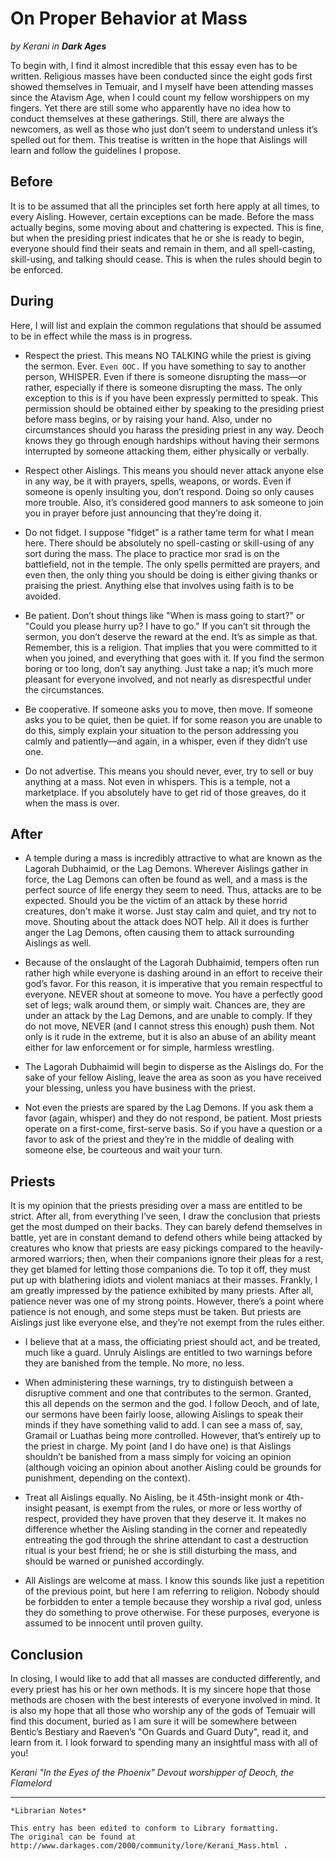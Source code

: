 # On Proper Behavior at Mass

_by Kerani in_ ___Dark Ages___

To begin with, I find it almost incredible that this essay even has to be written. Religious masses have been conducted since the eight gods first showed themselves in Temuair, and I myself have been attending masses since the Atavism Age, when I could count my fellow worshippers on my fingers. Yet there are still some who apparently have no idea how to conduct themselves at these gatherings. Still, there are always the newcomers, as well as those who just don’t seem to understand unless it’s spelled out for them. This treatise is written in the hope that Aislings will learn and follow the guidelines I propose.

## Before

It is to be assumed that all the principles set forth here apply at all times, to every Aisling. However, certain exceptions can be made. Before the mass actually begins, some moving about and chattering is expected. This is fine, but when the presiding priest indicates that he or she is ready to begin, everyone should find their seats and remain in them, and all spell-casting, skill-using, and talking should cease. This is when the rules should begin to be enforced.

## During

Here, I will list and explain the common regulations that should be assumed to be in effect while the mass is in progress.

+ Respect the priest. This means NO TALKING while the priest is giving the sermon. Ever. `Even OOC.` If you have something to say to another person, WHISPER. Even if there is someone disrupting the mass—or rather, especially if there is someone disrupting the mass. The only exception to this is if you have been expressly permitted to speak. This permission should be obtained either by speaking to the presiding priest before mass begins, or by raising your hand. Also, under no circumstances should you harass the presiding priest in any way. Deoch knows they go through enough hardships without having their sermons interrupted by someone attacking them, either physically or verbally.

+ Respect other Aislings. This means you should never attack anyone else in any way, be it with prayers, spells, weapons, or words. Even if someone is openly insulting you, don’t respond. Doing so only causes more trouble. Also, it’s considered good manners to ask someone to join you in prayer before just announcing that they’re doing it.

+ Do not fidget. I suppose "fidget" is a rather tame term for what I mean here. There should be absolutely no spell-casting or skill-using of any sort during the mass. The place to practice mor srad is on the battlefield, not in the temple. The only spells permitted are prayers, and even then, the only thing you should be doing is either giving thanks or praising the priest. Anything else that involves using faith is to be avoided.

+ Be patient. Don’t shout things like "When is mass going to start?" or "Could you please hurry up? I have to go." If you can’t sit through the sermon, you don’t deserve the reward at the end. It’s as simple as that. Remember, this is a religion. That implies that you were committed to it when you joined, and everything that goes with it. If you find the sermon boring or too long, don’t say anything. Just take a nap; it’s much more pleasant for everyone involved, and not nearly as disrespectful under the circumstances.

+ Be cooperative. If someone asks you to move, then move. If someone asks you to be quiet, then be quiet. If for some reason you are unable to do this, simply explain your situation to the person addressing you calmly and patiently—and again, in a whisper, even if they didn’t use one.

+ Do not advertise. This means you should never, ever, try to sell or buy anything at a mass. Not even in whispers. This is a temple, not a marketplace. If you absolutely have to get rid of those greaves, do it when the mass is over.

## After

+ A temple during a mass is incredibly attractive to what are known as the Lagorah Dubhaimid, or the Lag Demons. Wherever Aislings gather in force, the Lag Demons can often be found as well, and a mass is the perfect source of life energy they seem to need. Thus, attacks are to be expected. Should you be the victim of an attack by these horrid creatures, don't make it worse. Just stay calm and quiet, and try not to move. Shouting about the attack does NOT help. All it does is further anger the Lag Demons, often causing them to attack surrounding Aislings as well.

+ Because of the onslaught of the Lagorah Dubhaimid, tempers often run rather high while everyone is dashing around in an effort to receive their god’s favor. For this reason, it is imperative that you remain respectful to everyone. NEVER shout at someone to move. You have a perfectly good set of legs; walk around them, or simply wait. Chances are, they are under an attack by the Lag Demons, and are unable to comply. If they do not move, NEVER (and I cannot stress this enough) push them. Not only is it rude in the extreme, but it is also an abuse of an ability meant either for law enforcement or for simple, harmless wrestling.

+ The Lagorah Dubhaimid will begin to disperse as the Aislings do. For the sake of your fellow Aisling, leave the area as soon as you have received your blessing, unless you have business with the priest.

+ Not even the priests are spared by the Lag Demons. If you ask them a favor (again, whisper) and they do not respond, be patient. Most priests operate on a first-come, first-serve basis. So if you have a question or a favor to ask of the priest and they’re in the middle of dealing with someone else, be courteous and wait your turn.

## Priests

It is my opinion that the priests presiding over a mass are entitled to be strict. After all, from everything I’ve seen, I draw the conclusion that priests get the most dumped on their backs. They can barely defend themselves in battle, yet are in constant demand to defend others while being attacked by creatures who know that priests are easy pickings compared to the heavily-armored warriors; then, when their companions ignore their pleas for a rest, they get blamed for letting those companions die. To top it off, they must put up with blathering idiots and violent maniacs at their masses. Frankly, I am greatly impressed by the patience exhibited by many priests. After all, patience never was one of my strong points. However, there’s a point where patience is not enough, and some steps must be taken. But priests are Aislings just like everyone else, and they’re not exempt from the rules either.

+ I believe that at a mass, the officiating priest should act, and be treated, much like a guard. Unruly Aislings are entitled to two warnings before they are banished from the temple. No more, no less.

+ When administering these warnings, try to distinguish between a disruptive comment and one that contributes to the sermon. Granted, this all depends on the sermon and the god. I follow Deoch, and of late, our sermons have been fairly loose, allowing Aislings to speak their minds if they have something valid to add. I can see a mass of, say, Gramail or Luathas being more controlled. However, that’s entirely up to the priest in charge. My point (and I do have one) is that Aislings shouldn’t be banished from a mass simply for voicing an opinion (although voicing an opinion about another Aisling could be grounds for punishment, depending on the context).

+ Treat all Aislings equally. No Aisling, be it 45th-insight monk or 4th-insight peasant, is exempt from the rules, or more or less worthy of respect, provided they have proven that they deserve it. It makes no difference whether the Aisling standing in the corner and repeatedly entreating the god through the shrine attendant to cast a destruction ritual is your best friend; he or she is still disturbing the mass, and should be warned or punished accordingly.

+ All Aislings are welcome at mass. I know this sounds like just a repetition of the previous point, but here I am referring to religion. Nobody should be forbidden to enter a temple because they worship a rival god, unless they do something to prove otherwise. For these purposes, everyone is assumed to be innocent until proven guilty.

## Conclusion

In closing, I would like to add that all masses are conducted differently, and every priest has his or her own methods. It is my sincere hope that those methods are chosen with the best interests of everyone involved in mind. It is also my hope that all those who worship any of the gods of Temuair will find this document, buried as I am sure it will be somewhere between Bentic’s Bestiary and Raeven’s "On Guards and Guard Duty", read it, and learn from it. I look forward to spending many an insightful mass with all of you!

_Kerani_
_"In the Eyes of the Phoenix"_
_Devout worshipper of Deoch, the Flamelord_

***

```
*Librarian Notes*

This entry has been edited to conform to Library formatting.
The original can be found at http://www.darkages.com/2000/community/lore/Kerani_Mass.html .
```
